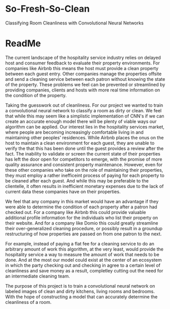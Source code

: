 # So-Fresh-So-Clean
Classifying Room Cleanliness with Convolutional Neural Networks
   # ReadMe
   The current landscape of the hospitality service industry relies on delayed host and consumer feedback to evaluate their property environments. For companies like Airbnb this means the host must provide a clean property between each guest entry. Other companies manage the properties offsite and send a cleaning service between each patron without knowing the state of the property. These problems we feel can be prevented or streamlined by providing companies, clients and hosts with more real time information on the condition of the property. 
   
   Taking the guesswork out of cleanliness. For our project we wanted to train a convolutional neural network to classify a room as dirty or clean. We feel that while this may seem like a simplistic implementation of CNN's if we can create an accurate enough model there will be plenty of viable ways our algorithm can be applied. Our interest lies in the hospitality services market, where people are becoming increasingly comfortable living in and maintaining other peoples' residences. While Airbnb places the onus on the host to maintain a clean environment for each guest, they are unable to verify the that this has been done until the guest provides a review after the fact. The inability to validate or screen the current state of their properties has left the door open for competitors to emerge, with the promise of more quality assurance and consistent property maintenance. However, even for these other companies who take on the role of maintaining their properties, they must employ a rather inefficeint process of paying for each property to be cleaned after each guest. And while this may be preferable to the clientelle, it often results in inefficient monetary expenses due to the lack of current data these companies have on their properties.
    
   We feel that any company in this  market would have an advantage if they were able to determine the condition of each property after a patron had checked out. For a company like Airbnb this could provide valuable additional profile information for the individuals who list their property on their website. And for a company like Domio this could greatly streamline their over-generalized cleaning procedure, or possibly result in a groundup restructuring of how properties are passed on from one patron to the next.
  
  For example, instead of paying a flat fee for a cleaning service to do an arbitrary amount of work this algorithm, at the very least, would provide the hospitality service a way to measure the amount of work that needs to be done. And at the most our model could exist at the center of an ecosystem in which the party checking out and checking in agree to a certain level of cleanliness and save money as a result, completley cutting out the need for an intermediate cleaning team.
  
  The purpose of this project is to train a convolutional neural network on labeled images of clean and dirty kitchens, living rooms and bedrooms. With the hope of constructing a model that can accurately determine the cleanliness of a room. 
